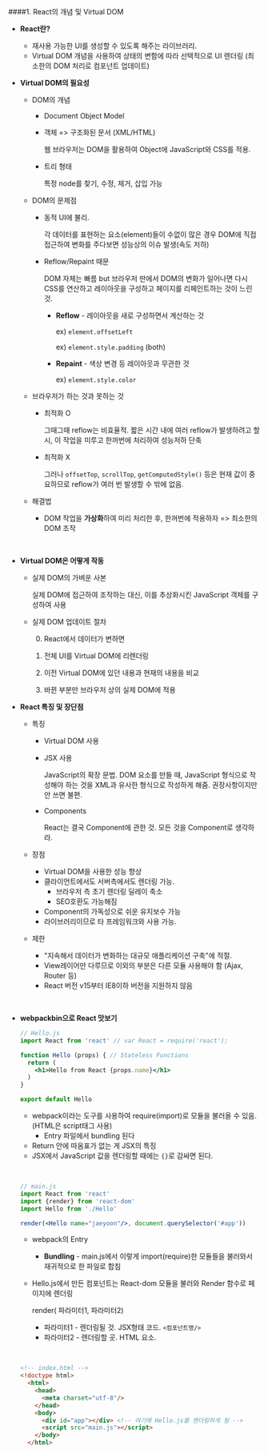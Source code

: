 ####1. React의 개념 및 Virtual DOM

- **React란?**
  - 재사용 가능한 UI를 생성할 수 있도록 해주는 라이브러리.
  - Virtual DOM 개념을 사용하여 상태의 변함에 따라 선택적으로 UI 렌더링 (최소한의 DOM 처리로 컴포넌트 업데이트)

- **Virtual DOM의 필요성**

  - DOM의 개념

    - Document Object Model 

    - 객체 => 구조화된 문서 (XML/HTML)

      웹 브라우저는 DOM을 활용하여 Object에 JavaScript와 CSS를 적용.

    - 트리 형태

      특정 node를 찾기, 수정, 제거, 삽입 가능

  - DOM의 문제점

    - 동적 UI에 불리.

      각 데이터를 표현하는 요소(element)들이 수없이 많은 경우 DOM에 직접 접근하여 변화를 주다보면 성능상의 이슈 발생(속도 저하)

    - Reflow/Repaint 때문

      DOM 자체는 빠름 but 브라우저 딴에서 DOM의 변화가 일어나면 다시 CSS를 연산하고 레이아웃을 구성하고 페이지를 리페인트하는 것이 느린 것.

      - **Reflow** - 레이아웃을 새로 구성하면서 계산하는 것

        ex) `element.offsetLeft`

        ex) `element.style.padding` (both)

      - **Repaint** - 색상 변경 등 레이아웃과 무관한 것

        ex) `element.style.color`

  - 브라우저가 하는 것과 못하는 것

    - 최적화 O

      그때그때 reflow는 비효율적. 짧은 시간 내에 여러 reflow가 발생하려고 할 시, 이 작업을 미루고 한꺼번에 처리하여 성능저하 단축

    - 최적화 X

      그러나 `offsetTop`, `scrollTop`, `getComputedStyle()` 등은 현재 값이 중요하므로 reflow가 여러 번 발생할 수 밖에 없음.

  - 해결법

    - DOM 작업을 **가상화**하여 미리 처리한 후, 한꺼번에 적용하자 => 최소한의 DOM 조작

    ​

- **Virtual DOM은 어떻게 작동**

  - 실제 DOM의 가벼운 사본

    실제 DOM에 접근하여 조작하는 대신, 이를 추상화시킨 JavaScript 객체를 구성하여 사용

  - 실제 DOM 업데이트 절차

    0) React에서 데이터가 변하면

    1) 전체 UI를 Virtual DOM에 리렌더링

    2) 이전 Virtual DOM에 있던 내용과 현재의 내용을 비교

    3) 바뀐 부분만 브라우저 상의 실제 DOM에 적용





- **React 특징 및 장단점**

  - 특징

    - Virtual DOM 사용

    - JSX 사용 

      JavaScript의 확장 문법. DOM 요소를 만들 때, JavaScript 형식으로 작성해야 하는 것을 XML과 유사한 형식으로 작성하게 해줌. 권장사항이지만 안 쓰면 불편.

    - Components

      React는 결국 Component에 관한 것. 모든 것을 Component로 생각하라.

  - 장점

    - Virtual DOM을 사용한 성능 향상
    - 클라이언트에서도 서버측에서도 렌더링 가능. 
      - 브라우저 측 초기 렌더링 딜레이 축소 
      - SEO호환도 가능해짐
    - Component의 가독성으로 쉬운 유지보수 가능
    - 라이브러리이므로 타 프레임워크와 사용 가능.

  - 제한

    - "지속해서 데이터가 변화하는 대규모 애플리케이션 구축"에 적절.
    - View레이어만 다루므로 이외의 부분은 다른 모듈 사용해야 함 (Ajax, Router 등)
    - React 버전 v15부터 IE8이하 버전을 지원하지 않음

  ​

- **webpackbin으로 React 맛보기**

  ```jsx
  // Hello.js
  import React from 'react' // var React = require('react');

  function Hello (props) { // Stateless Functions
    return (
      <h1>Hello from React {props.name}</h1> 
    )
  }

  export default Hello
  ```

  - webpack이라는 도구를 사용하여 require(import)로 모듈을 불러올 수 있음. (HTML은 script태그 사용)
    - Entry 파일에서 bundling 된다
  - Return 안에 따옴표가 없는 게 JSX의 특징
  - JSX에서 JavaScript 값을 렌더링할 때에는 `{}`로 감싸면 된다.

  ​

  ```jsx
  // main.js
  import React from 'react'
  import {render} from 'react-dom'
  import Hello from './Hello'

  render(<Hello name="jaeyoon"/>, document.querySelector('#app'))
  ```

  - webpack의 Entry

    - **Bundling** - main.js에서 이렇게 import(require)한 모듈들을 불러와서 재귀적으로 한 파일로 합침

  - Hello.js에서 만든 컴포넌트는 React-dom 모듈을 불러와 Render 함수로 페이지에 렌더링

    render( 파라미터1, 파라미터2)

    - 파라미터1 - 렌더링될 것. JSX형태 코드. `<컴포넌트명/>`
    - 파라미터2 - 렌더링할 곳. HTML 요소.

  ​

  ```html
  <!-- index.html -->
  <!doctype html>
    <html>
      <head>
        <meta charset="utf-8"/>
      </head>
      <body>
        <div id="app"></div> <!-- 여기에 Hello.js를 렌더링하게 됨 -->
        <script src="main.js"></script>
      </body>
    </html>
  ```

